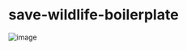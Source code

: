 # save-wildlife-boilerplate
![image](https://github.com/himanshijangra08/save-wildlife-boilerplate/assets/159128445/ab8b8ab4-b377-46c3-b5c6-6a6a90648750)
